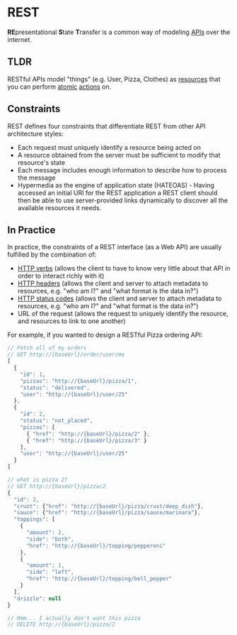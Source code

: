 <!-- {"ident": "rest"} -->
# REST

**RE**presentational **S**tate **T**ransfer is a common way of modeling [APIs](@net/api) over the internet.

## TLDR
RESTful APIs model "things" (e.g. User, Pizza, Clothes) as [resources](@rest/resource) that you can perform
[atomic](@atomic) [actions](@http/method) on.

## Constraints
REST defines four constraints that differentiate REST from other API architecture styles:
 - Each request must uniquely identify a resource being acted on
 - A resource obtained from the server must be sufficient to modify that resource's state
 - Each message includes enough information to describe how to process the message
 - Hypermedia as the engine of application state (HATEOAS) - Having accessed an initial URI for the REST application a REST client should then be able to use server-provided links dynamically to discover all the available resources it needs.

## In Practice
In practice, the constraints of a REST interface (as a Web API) are usually fulfilled by the combination of:
 - [HTTP verbs](@http/method) (allows the client to have to know very little about that API in order to interact richly with it)
 - [HTTP headers](@http/header) (allows the client and server to attach metadata to resources, e.g. "who am I?" and "what format is the data in?")
 - [HTTP status codes](@http/status) (allows the client and server to attach metadata to resources, e.g. "who am I?" and "what format is the data in?")
 - URL of the request (allows the request to uniquely identify the resource, and resources to link to one another)

For example, if you wanted to design a RESTful Pizza ordering API:

```javascript
// Fetch all of my orders
// GET http://{baseUrl}/order/user/me
[
  {
    "id": 1,
    "pizzas": "http://{baseUrl}/pizza/1",
    "status": "delivered",
    "user": "http://{baseUrl}/user/25"
  },
  {
    "id": 2,
    "status": "not_placed",
    "pizzas": [
      { "href": "http://{baseUrl}/pizza/2" },
      { "href": "http://{baseUrl}/pizza/3" }
    ],
    "user": "http://{baseUrl}/user/25"
  }
]

// what is pizza 2?
// GET http://{baseUrl}/pizza/2
{
  "id": 2,
  "crust": {"href": "http://{baseUrl}/pizza/crust/deep_dish"},
  "sauce": {"href": "http://{baseUrl}/pizza/sauce/marinara"},
  "toppings": [
    {
      "amount": 2,
      "side": "both",
      "href": "http://{baseUrl}/topping/pepperoni"
    },
    {
      "amount": 1,
      "side": "left",
      "href": "http://{baseUrl}/topping/bell_pepper"
    }
  ],
  "drizzle": null
}

// Hmm... I actually don't want this pizza
// DELETE http://{baseUrl}/pizza/2
```
